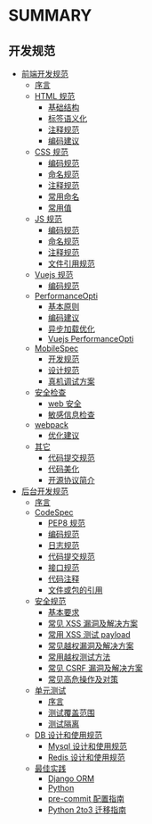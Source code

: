 # SUMMARY

## 开发规范
* [前端开发规范]()
    * [序言](FrontendDevSpec/README.md)
    * [HTML 规范]()
        * [基础结构](FrontendDevSpec/HTMLSpec/BasicBoilerplate.md)
        * [标签语义化](FrontendDevSpec/HTMLSpec/Tag.md)
        * [注释规范](FrontendDevSpec/HTMLSpec/Comment.md)
        * [编码建议](FrontendDevSpec/HTMLSpec/Coding.md)
    * [CSS 规范]()
        * [编码规范](FrontendDevSpec/CSSSpec/Coding.md)
        * [命名规范](FrontendDevSpec/CSSSpec/Naming.md)
        * [注释规范](FrontendDevSpec/CSSSpec/Comment.md)
        * [常用命名](FrontendDevSpec/CSSSpec/ComNaming.md)
        * [常用值](FrontendDevSpec/CSSSpec/ComValues.md)
    * [JS 规范]()
        * [编码规范](FrontendDevSpec/JSSpec/Coding.md)
        * [命名规范](FrontendDevSpec/JSSpec/Naming.md)
        * [注释规范](FrontendDevSpec/JSSpec/Comment.md)
        * [文件引用规范](FrontendDevSpec/JSSpec/FileRefer.md)
    * [Vuejs 规范]()
        * [编码规范](FrontendDevSpec/VuejsSpec/Coding.md)
    * [PerformanceOpti]()
        * [基本原则](FrontendDevSpec/PerformanceOpti/Principles.md)
        * [编码建议](FrontendDevSpec/PerformanceOpti/Coding.md)
        * [异步加载优化](FrontendDevSpec/PerformanceOpti/AsynLoading.md)
        * [Vuejs PerformanceOpti](FrontendDevSpec/PerformanceOpti/Vuejs.md)
    * [MobileSpec]()
        * [开发规范](FrontendDevSpec/MobileSpec/Coding.md)
        * [设计规范](FrontendDevSpec/MobileSpec/Design.md)
        * [真机调试方案](FrontendDevSpec/MobileSpec/RealMachineDebug.md)
    * [安全检查]()
        * [web 安全](FrontendDevSpec/SecurityCheck/Web.md)
        * [敏感信息检查](FrontendDevSpec/SecurityCheck/SensitiveInfo.md)
    * [webpack]()
        * [优化建议](FrontendDevSpec/webpack/OptiSuggestions.md)
    * [其它]()
        * [代码提交规范](FrontendDevSpec/Other/CodeSubmissionSpec.md)
        * [代码美化](FrontendDevSpec/Other/CodeBeautify.md)
        * [开源协议简介](FrontendDevSpec/Other/OpenSourceProtocols.md)
* [后台开发规范]()
    * [序言](BackendDevStandards/README.md)
    * [CodeSpec]()
        * [PEP8 规范](BackendDevStandards/CodeSpec/PEP8.md)
        * [编码规范](BackendDevStandards/CodeSpec/Coding.md)
        * [日志规范](BackendDevStandards/CodeSpec/Log.md)
        * [代码提交规范](BackendDevStandards/CodeSpec/CodeSubmissionSpec.md)
        * [接口规范](BackendDevStandards/CodeSpec/API.md)
        * [代码注释](BackendDevStandards/CodeSpec/Comment.md)
        * [文件或包的引用](BackendDevStandards/CodeSpec/FileRefer.md)
    * [安全规范]()
        * [基本要求](BackendDevStandards/SecuritySpec/Principles.md)
        * [常见 XSS 漏洞及解决方案](BackendDevStandards/SecuritySpec/XSSSolution.md)
        * [常用 XSS 测试 payload](BackendDevStandards/SecuritySpec/XSSTest.md)
        * [常见越权漏洞及解决方案](BackendDevStandards/SecuritySpec/VCSolution.md)
        * [常用越权测试方法](BackendDevStandards/SecuritySpec/VCTest.md)
        * [常见 CSRF 漏洞及解决方案](BackendDevStandards/SecuritySpec/CSRFSolution.md)
        * [常见高危操作及对策](BackendDevStandards/SecuritySpec/HighRiskSolution.md)
    * [单元测试]()
        * [序言](BackendDevStandards/UnitTest/Preface.md)
        * [测试覆盖范围](BackendDevStandards/UnitTest/Coverage.md)
        * [测试隔离](BackendDevStandards/UnitTest/Isolation.md)
    * [DB 设计和使用规范]()
        * [Mysql 设计和使用规范](BackendDevStandards/DBSpec/Mysql.md)
        * [Redis 设计和使用规范](BackendDevStandards/DBSpec/Redis.md)
    * [最佳实践]()
        * [Django ORM](BackendDevStandards/BestPractices/django/README.md)
        * [Python](BackendDevStandards/BestPractices/python/README.md)
        * [pre-commit 配置指南](BackendDevStandards/BestPractices/pre-commit/README.md)
        * [Python 2to3 迁移指南](BackendDevStandards/BestPractices/2to3/README.md)